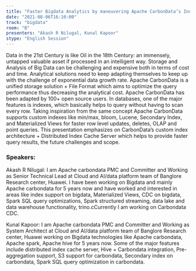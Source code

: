 ```yaml
---
title: "Faster Bigdata Analytics by maneuvering Apache CarbonData’s Indexes"
date: "2021-08-06T16:10:00" 
track: "bigdata"
room: "B"
presenters: "Akash R Nilugal, Kunal Kapoor"
stype: "English Session"
---
```

Data in the 21st Century is like Oil in the 18th Century: an immensely, untapped valuable asset if processed in an intelligent way. Storage and Analysis of Big Data can be challenging and expensive both in terms of cost and time. Analytical solutions need to keep adapting themselves to keep up with the challenge of exponential data growth rate.
 Apache CarbonData is a unified storage solution + File Format which aims to optimize the query performance thus decreasing the analytical cost. Apache CarbonData has been adapted by 100+ open source users. In databases, one of the major features is indexes, which basically helps to query without having to scan every row. Taking inspiration from the same concept Apache CarbonData supports custom indexes like min/max, bloom, Lucene, Secondary Index, and Materialized Views for faster row level updates, deletes, OLAP and point queries.
 This presentation emphasizes on CarbonData’s custom index architecture + Distributed Index Cache Server which helps to provide faster query results, the future challenges and scope.
 ### Speakers: 
 Akash R Nilugal: I am Apache carbondata PMC and Committer and Working as Senior Technical Lead at Cloud and AI/data platform team of Banglore Research center, Huawei. I have been working on Bigdata and mainly Apache carbondata for 5 years now and have worked and interested in areas like index support on bigdata, Materialized Views, CDC on bigdata, Spark SQL query optimizations, Spark structured streaming, data lake and data warehouse functionality, trino.cCurrently I am working on Carbondata CDC.

Kunal Kapoor: I am Apache carbondata PMC and Committer and Working as System Architect at Cloud and AI/data platform team of Banglore Research center, Huawei working on Bigdata technologies like Apache carbondata, Apache spark, Apache hive  for 5 years now. Some of the major features include distributed index cache server, Hive + Carbondata integration, Pre-aggregation support, S3 support for carbondata, Secondary index on carbondata, Spark SQL query optimization in carbondata.